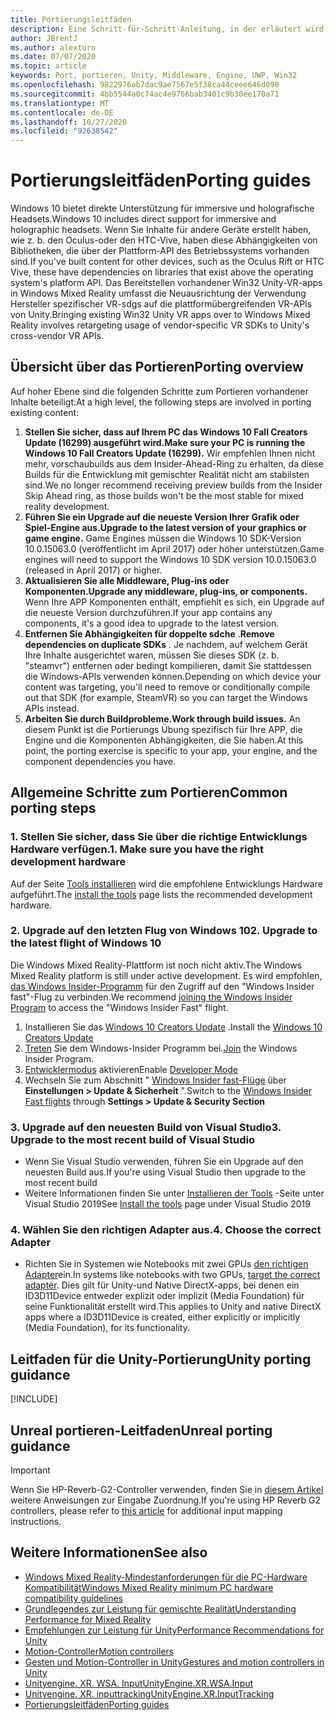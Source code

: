 ```yaml
---
title: Portierungsleitfäden
description: Eine Schritt-für-Schritt-Anleitung, in der erläutert wird, wie Sie eine vorhandene immersive Anwendung in Windows Mixed Reality portieren.
author: JBrentJ
ms.author: alexturn
ms.date: 07/07/2020
ms.topic: article
keywords: Port, portieren, Unity, Middleware, Engine, UWP, Win32
ms.openlocfilehash: 9822976ab7dac9ae7567e5f38ca44ceee646d098
ms.sourcegitcommit: 4bb5544a0c74ac4e9766bab3401c9b30ee170a71
ms.translationtype: MT
ms.contentlocale: de-DE
ms.lasthandoff: 10/27/2020
ms.locfileid: "92638542"
---
```

# <a name="porting-guides"></a><span data-ttu-id="f85cd-104">Portierungsleitfäden</span><span class="sxs-lookup"><span data-stu-id="f85cd-104">Porting guides</span></span>

<span data-ttu-id="f85cd-105">Windows 10 bietet direkte Unterstützung für immersive und holografische Headsets.</span><span class="sxs-lookup"><span data-stu-id="f85cd-105">Windows 10 includes direct support for immersive and holographic headsets.</span></span> <span data-ttu-id="f85cd-106">Wenn Sie Inhalte für andere Geräte erstellt haben, wie z. b. den Oculus-oder den HTC-Vive, haben diese Abhängigkeiten von Bibliotheken, die über der Plattform-API des Betriebssystems vorhanden sind.</span><span class="sxs-lookup"><span data-stu-id="f85cd-106">If you've built content for other devices, such as the Oculus Rift or HTC Vive, these have dependencies on libraries that exist above the operating system's platform API.</span></span> <span data-ttu-id="f85cd-107">Das Bereitstellen vorhandener Win32 Unity-VR-apps in Windows Mixed Reality umfasst die Neuausrichtung der Verwendung Hersteller spezifischer VR-sdgs auf die plattformübergreifenden VR-APIs von Unity.</span><span class="sxs-lookup"><span data-stu-id="f85cd-107">Bringing existing Win32 Unity VR apps over to Windows Mixed Reality involves retargeting usage of vendor-specific VR SDKs to Unity's cross-vendor VR APIs.</span></span>

## <a name="porting-overview"></a><span data-ttu-id="f85cd-108">Übersicht über das Portieren</span><span class="sxs-lookup"><span data-stu-id="f85cd-108">Porting overview</span></span>

<span data-ttu-id="f85cd-109">Auf hoher Ebene sind die folgenden Schritte zum Portieren vorhandener Inhalte beteiligt:</span><span class="sxs-lookup"><span data-stu-id="f85cd-109">At a high level, the following steps are involved in porting existing content:</span></span>
1. <span data-ttu-id="f85cd-110">**Stellen Sie sicher, dass auf Ihrem PC das Windows 10 Fall Creators Update (16299) ausgeführt wird.**</span><span class="sxs-lookup"><span data-stu-id="f85cd-110">**Make sure your PC is running the Windows 10 Fall Creators Update (16299).**</span></span> <span data-ttu-id="f85cd-111">Wir empfehlen Ihnen nicht mehr, vorschaubuilds aus dem Insider-Ahead-Ring zu erhalten, da diese Builds für die Entwicklung mit gemischter Realität nicht am stabilsten sind.</span><span class="sxs-lookup"><span data-stu-id="f85cd-111">We no longer recommend receiving preview builds from the Insider Skip Ahead ring, as those builds won't be the most stable for mixed reality development.</span></span>
2. <span data-ttu-id="f85cd-112">**Führen Sie ein Upgrade auf die neueste Version Ihrer Grafik oder Spiel-Engine aus.**</span><span class="sxs-lookup"><span data-stu-id="f85cd-112">**Upgrade to the latest version of your graphics or game engine.**</span></span> <span data-ttu-id="f85cd-113">Game Engines müssen die Windows 10 SDK-Version 10.0.15063.0 (veröffentlicht im April 2017) oder höher unterstützen.</span><span class="sxs-lookup"><span data-stu-id="f85cd-113">Game engines will need to support the Windows 10 SDK version 10.0.15063.0 (released in April 2017) or higher.</span></span>
3. <span data-ttu-id="f85cd-114">**Aktualisieren Sie alle Middleware, Plug-ins oder Komponenten.**</span><span class="sxs-lookup"><span data-stu-id="f85cd-114">**Upgrade any middleware, plug-ins, or components.**</span></span> <span data-ttu-id="f85cd-115">Wenn Ihre APP Komponenten enthält, empfiehlt es sich, ein Upgrade auf die neueste Version durchzuführen.</span><span class="sxs-lookup"><span data-stu-id="f85cd-115">If your app contains any components, it's a good idea to upgrade to the latest version.</span></span>
4. <span data-ttu-id="f85cd-116">**Entfernen Sie Abhängigkeiten für doppelte sdche** .</span><span class="sxs-lookup"><span data-stu-id="f85cd-116">**Remove dependencies on duplicate SDKs** .</span></span> <span data-ttu-id="f85cd-117">Je nachdem, auf welchem Gerät Ihre Inhalte ausgerichtet waren, müssen Sie dieses SDK (z. b. "steamvr") entfernen oder bedingt kompilieren, damit Sie stattdessen die Windows-APIs verwenden können.</span><span class="sxs-lookup"><span data-stu-id="f85cd-117">Depending on which device your content was targeting, you'll need to remove or conditionally compile out that SDK (for example, SteamVR) so you can target the Windows APIs instead.</span></span>
5. <span data-ttu-id="f85cd-118">**Arbeiten Sie durch Buildprobleme.**</span><span class="sxs-lookup"><span data-stu-id="f85cd-118">**Work through build issues.**</span></span> <span data-ttu-id="f85cd-119">An diesem Punkt ist die Portierungs Übung spezifisch für Ihre APP, die Engine und die Komponenten Abhängigkeiten, die Sie haben.</span><span class="sxs-lookup"><span data-stu-id="f85cd-119">At this point, the porting exercise is specific to your app, your engine, and the component dependencies you have.</span></span>

## <a name="common-porting-steps"></a><span data-ttu-id="f85cd-120">Allgemeine Schritte zum Portieren</span><span class="sxs-lookup"><span data-stu-id="f85cd-120">Common porting steps</span></span>

### <a name="1-make-sure-you-have-the-right-development-hardware"></a><span data-ttu-id="f85cd-121">1. Stellen Sie sicher, dass Sie über die richtige Entwicklungs Hardware verfügen.</span><span class="sxs-lookup"><span data-stu-id="f85cd-121">1. Make sure you have the right development hardware</span></span>

<span data-ttu-id="f85cd-122">Auf der Seite [Tools installieren](../install-the-tools.md#immersive-vr-headset-requirements) wird die empfohlene Entwicklungs Hardware aufgeführt.</span><span class="sxs-lookup"><span data-stu-id="f85cd-122">The [install the tools](../install-the-tools.md#immersive-vr-headset-requirements) page lists the recommended development hardware.</span></span>

### <a name="2-upgrade-to-the-latest-flight-of-windows-10"></a><span data-ttu-id="f85cd-123">2. Upgrade auf den letzten Flug von Windows 10</span><span class="sxs-lookup"><span data-stu-id="f85cd-123">2. Upgrade to the latest flight of Windows 10</span></span>

<span data-ttu-id="f85cd-124">Die Windows Mixed Reality-Plattform ist noch nicht aktiv.</span><span class="sxs-lookup"><span data-stu-id="f85cd-124">The Windows Mixed Reality platform is still under active development.</span></span> <span data-ttu-id="f85cd-125">Es wird empfohlen, [das Windows Insider-Programm](https://insider.windows.com/) für den Zugriff auf den "Windows Insider fast"-Flug zu verbinden.</span><span class="sxs-lookup"><span data-stu-id="f85cd-125">We recommend [joining the Windows Insider Program](https://insider.windows.com/) to access the "Windows Insider Fast" flight.</span></span>
1. <span data-ttu-id="f85cd-126">Installieren Sie das [Windows 10 Creators Update](https://www.microsoft.com/software-download/windows10) .</span><span class="sxs-lookup"><span data-stu-id="f85cd-126">Install the [Windows 10 Creators Update](https://www.microsoft.com/software-download/windows10)</span></span>
2. <span data-ttu-id="f85cd-127">[Treten](https://insider.windows.com/) Sie dem Windows-Insider Programm bei.</span><span class="sxs-lookup"><span data-stu-id="f85cd-127">[Join](https://insider.windows.com/) the Windows Insider Program.</span></span>
3. <span data-ttu-id="f85cd-128">[Entwicklermodus](https://docs.microsoft.com/windows/uwp/get-started/enable-your-device-for-development) aktivieren</span><span class="sxs-lookup"><span data-stu-id="f85cd-128">Enable [Developer Mode](https://docs.microsoft.com/windows/uwp/get-started/enable-your-device-for-development)</span></span>
4. <span data-ttu-id="f85cd-129">Wechseln Sie zum Abschnitt " [Windows Insider fast-Flüge](https://blogs.technet.microsoft.com/uktechnet/2016/07/01/joining-insider-preview) über **Einstellungen > Update & Sicherheit** ".</span><span class="sxs-lookup"><span data-stu-id="f85cd-129">Switch to the [Windows Insider Fast flights](https://blogs.technet.microsoft.com/uktechnet/2016/07/01/joining-insider-preview) through **Settings > Update & Security Section**</span></span>

### <a name="3-upgrade-to-the-most-recent-build-of-visual-studio"></a><span data-ttu-id="f85cd-130">3. Upgrade auf den neuesten Build von Visual Studio</span><span class="sxs-lookup"><span data-stu-id="f85cd-130">3. Upgrade to the most recent build of Visual Studio</span></span>
* <span data-ttu-id="f85cd-131">Wenn Sie Visual Studio verwenden, führen Sie ein Upgrade auf den neuesten Build aus.</span><span class="sxs-lookup"><span data-stu-id="f85cd-131">If you're using Visual Studio then upgrade to the most recent build</span></span>
* <span data-ttu-id="f85cd-132">Weitere Informationen finden Sie unter [Installieren der Tools](../install-the-tools.md#installation-checklist) -Seite unter Visual Studio 2019</span><span class="sxs-lookup"><span data-stu-id="f85cd-132">See [Install the tools](../install-the-tools.md#installation-checklist) page under Visual Studio 2019</span></span>

### <a name="4-choose-the-correct-adapter"></a><span data-ttu-id="f85cd-133">4. Wählen Sie den richtigen Adapter aus.</span><span class="sxs-lookup"><span data-stu-id="f85cd-133">4. Choose the correct Adapter</span></span>
* <span data-ttu-id="f85cd-134">Richten Sie in Systemen wie Notebooks mit zwei GPUs [den richtigen Adapter](../native/rendering-in-directx.md#hybrid-graphics-pcs-and-mixed-reality-applications)ein.</span><span class="sxs-lookup"><span data-stu-id="f85cd-134">In systems like notebooks with two GPUs, [target the correct adapter](../native/rendering-in-directx.md#hybrid-graphics-pcs-and-mixed-reality-applications).</span></span> <span data-ttu-id="f85cd-135">Dies gilt für Unity-und Native DirectX-apps, bei denen ein ID3D11Device entweder explizit oder implizit (Media Foundation) für seine Funktionalität erstellt wird.</span><span class="sxs-lookup"><span data-stu-id="f85cd-135">This applies to Unity and native DirectX apps where a ID3D11Device is created, either explicitly or implicitly (Media Foundation), for its functionality.</span></span>

## <a name="unity-porting-guidance"></a><span data-ttu-id="f85cd-136">Leitfaden für die Unity-Portierung</span><span class="sxs-lookup"><span data-stu-id="f85cd-136">Unity porting guidance</span></span>

[!INCLUDE[](includes/unity-porting-guidance.md)]

## <a name="unreal-porting-guidance"></a><span data-ttu-id="f85cd-137">Unreal portieren-Leitfaden</span><span class="sxs-lookup"><span data-stu-id="f85cd-137">Unreal porting guidance</span></span>

> [!IMPORTANT]
> <span data-ttu-id="f85cd-138">Wenn Sie HP-Reverb-G2-Controller verwenden, finden Sie in [diesem Artikel](../unreal/unreal-reverb-g2-controllers.md) weitere Anweisungen zur Eingabe Zuordnung.</span><span class="sxs-lookup"><span data-stu-id="f85cd-138">If you're using HP Reverb G2 controllers, please refer to [this article](../unreal/unreal-reverb-g2-controllers.md) for additional input mapping instructions.</span></span>

## <a name="see-also"></a><span data-ttu-id="f85cd-139">Weitere Informationen</span><span class="sxs-lookup"><span data-stu-id="f85cd-139">See also</span></span>
* [<span data-ttu-id="f85cd-140">Windows Mixed Reality-Mindestanforderungen für die PC-Hardware Kompatibilität</span><span class="sxs-lookup"><span data-stu-id="f85cd-140">Windows Mixed Reality minimum PC hardware compatibility guidelines</span></span>](https://docs.microsoft.com/windows/mixed-reality/enthusiast-guide/windows-mixed-reality-minimum-pc-hardware-compatibility-guidelines)
* [<span data-ttu-id="f85cd-141">Grundlegendes zur Leistung für gemischte Realität</span><span class="sxs-lookup"><span data-stu-id="f85cd-141">Understanding Performance for Mixed Reality</span></span>](../platform-capabilities-and-apis/understanding-performance-for-mixed-reality.md)
* [<span data-ttu-id="f85cd-142">Empfehlungen zur Leistung für Unity</span><span class="sxs-lookup"><span data-stu-id="f85cd-142">Performance Recommendations for Unity</span></span>](../unity/performance-recommendations-for-unity.md)
* [<span data-ttu-id="f85cd-143">Motion-Controller</span><span class="sxs-lookup"><span data-stu-id="f85cd-143">Motion controllers</span></span>](../../design/motion-controllers.md)
* [<span data-ttu-id="f85cd-144">Gesten und Motion-Controller in Unity</span><span class="sxs-lookup"><span data-stu-id="f85cd-144">Gestures and motion controllers in Unity</span></span>](../unity/gestures-and-motion-controllers-in-unity.md)
* [<span data-ttu-id="f85cd-145">Unityengine. XR. WSA. Input</span><span class="sxs-lookup"><span data-stu-id="f85cd-145">UnityEngine.XR.WSA.Input</span></span>](https://docs.unity3d.com/ScriptReference/XR.WSA.Input.InteractionManager.html)
* [<span data-ttu-id="f85cd-146">Unityengine. XR. inputtracking</span><span class="sxs-lookup"><span data-stu-id="f85cd-146">UnityEngine.XR.InputTracking</span></span>](https://docs.unity3d.com/ScriptReference/XR.InputTracking.html)
* [<span data-ttu-id="f85cd-147">Portierungsleitfäden</span><span class="sxs-lookup"><span data-stu-id="f85cd-147">Porting guides</span></span>](porting-guides.md)